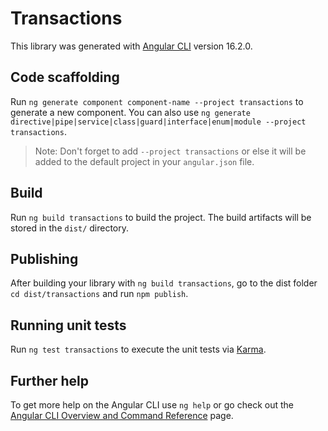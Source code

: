 # Transactions

This library was generated with [Angular CLI](https://github.com/angular/angular-cli) version 16.2.0.

## Code scaffolding

Run `ng generate component component-name --project transactions` to generate a new component. You can also use `ng generate directive|pipe|service|class|guard|interface|enum|module --project transactions`.
> Note: Don't forget to add `--project transactions` or else it will be added to the default project in your `angular.json` file. 

## Build

Run `ng build transactions` to build the project. The build artifacts will be stored in the `dist/` directory.

## Publishing

After building your library with `ng build transactions`, go to the dist folder `cd dist/transactions` and run `npm publish`.

## Running unit tests

Run `ng test transactions` to execute the unit tests via [Karma](https://karma-runner.github.io).

## Further help

To get more help on the Angular CLI use `ng help` or go check out the [Angular CLI Overview and Command Reference](https://angular.io/cli) page.

